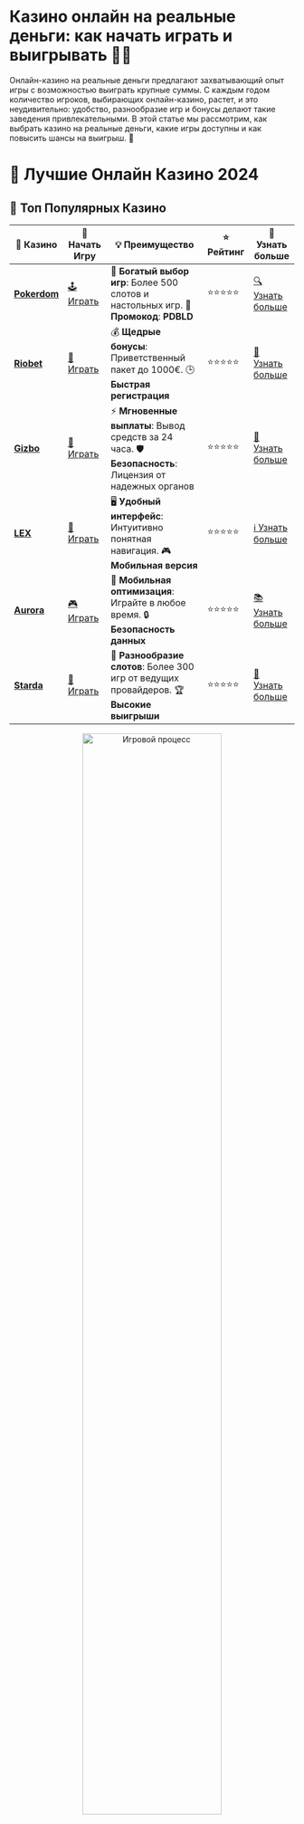 # **Казино онлайн на реальные деньги: как начать играть и выигрывать 🤑🎰**

Онлайн-казино на реальные деньги предлагают захватывающий опыт игры с возможностью выиграть крупные суммы. С каждым годом количество игроков, выбирающих онлайн-казино, растет, и это неудивительно: удобство, разнообразие игр и бонусы делают такие заведения привлекательными. В этой статье мы рассмотрим, как выбрать казино на реальные деньги, какие игры доступны и как повысить шансы на выигрыш. 💸

# 🎰 Лучшие Онлайн Казино 2024

## 🌟 Топ Популярных Казино

| 🎲 **Казино** | 🔗 **Начать Игру** | 💡 **Преимущество** | ⭐ **Рейтинг** | 🔗 **Узнать больше** |
|--------------|---------------------|---------------------|----------------|----------------------|
| [**Pokerdom**](https://brandplay.link/4k77v2yx) | [🕹️ Играть](https://brandplay.link/4k77v2yx) | 🎉 **Богатый выбор игр**: Более 500 слотов и настольных игр. 🎁 **Промокод**: **PDBLD** | ⭐⭐⭐⭐⭐ | [🔍 Узнать больше](https://brandplay.link/4k77v2yx) |
| [**Riobet**](https://brandplay.link/7xBLTPyj) | [🎰 Играть](https://brandplay.link/7xBLTPyj) | 💰 **Щедрые бонусы**: Приветственный пакет до 1000€. 🕒 **Быстрая регистрация** | ⭐⭐⭐⭐⭐ | [📖 Узнать больше](https://brandplay.link/7xBLTPyj) |
| [**Gizbo**](https://brandplay.link/bprXw4YV) | [🎲 Играть](https://brandplay.link/bprXw4YV) | ⚡ **Мгновенные выплаты**: Вывод средств за 24 часа. 🛡️ **Безопасность**: Лицензия от надежных органов | ⭐⭐⭐⭐⭐ | [📝 Узнать больше](https://brandplay.link/bprXw4YV) |
| [**LEX**](https://brandplay.link/zW4hdDFV) | [🤑 Играть](https://brandplay.link/zW4hdDFV) | 🖥️ **Удобный интерфейс**: Интуитивно понятная навигация. 🎮 **Мобильная версия** | ⭐⭐⭐⭐⭐ | [ℹ️ Узнать больше](https://brandplay.link/zW4hdDFV) |
| [**Aurora**](https://10trafic-stat2.com/click/668546556bcc6313411604bd/6766/13032/subaccount) | [🎮 Играть](https://10trafic-stat2.com/click/668546556bcc6313411604bd/6766/13032/subaccount) | 📱 **Мобильная оптимизация**: Играйте в любое время. 🔒 **Безопасность данных** | ⭐⭐⭐⭐⭐ | [📚 Узнать больше](https://10trafic-stat2.com/click/668546556bcc6313411604bd/6766/13032/subaccount) |
| [**Starda**](https://brandplay.link/fB7xwRFL) | [🎯 Играть](https://brandplay.link/fB7xwRFL) | 🎰 **Разнообразие слотов**: Более 300 игр от ведущих провайдеров. 🏆 **Высокие выигрыши** | ⭐⭐⭐⭐⭐ | [🔎 Узнать больше](https://brandplay.link/fB7xwRFL) |

<div align="center">
    <img src="https://i.pinimg.com/originals/87/9e/b9/879eb9354dd0699582408b68f2e253b2.gif" alt="Игровой процесс" width="70%">
</div>

## 💎 Лучшие Бонусы и Акции

| 🎲 **Казино** | 🔗 **Начать Игру** | 💡 **Преимущество** | ⭐ **Рейтинг** | 🔗 **Узнать больше** |
|--------------|---------------------|---------------------|----------------|----------------------|
| [**Kometa**](https://brandplay.link/8ZymQJV8) | [🎰 Играть](https://brandplay.link/8ZymQJV8) | 🎁 **Эксклюзивные бонусы**: Регулярные акции и промо. 🔄 **Программы лояльности** | ⭐⭐⭐⭐☆ | [🔍 Узнать больше](https://brandplay.link/8ZymQJV8) |
| [**R7**](https://brandplay.link/bMd3Yjsw) | [🕹️ Играть](https://brandplay.link/bMd3Yjsw) | 🕒 **Круглосуточная поддержка**: Всегда на связи. 💸 **Высокие лимиты** | ⭐⭐⭐⭐☆ | [📖 Узнать больше](https://brandplay.link/bMd3Yjsw) |
| [**7K**](https://brandplay.link/BvQyFShp) | [🎲 Играть](https://brandplay.link/BvQyFShp) | 🌟 **Эксклюзивные бонусы**: Только для VIP игроков. 🎉 **Сезонные акции** | ⭐⭐⭐⭐☆ | [📝 Узнать больше](https://brandplay.link/BvQyFShp) |
| [**Kent**](https://brandplay.link/Fv2WP3js) | [🤑 Играть](https://brandplay.link/Fv2WP3js) | 📈 **Высокий RTP**: Более 98%. 💼 **Профессиональная поддержка** | ⭐⭐⭐⭐☆ | [ℹ️ Узнать больше](https://brandplay.link/Fv2WP3js) |
| [**1Xslots**](https://brandplay.link/hSB1khtr) | [🎮 Играть](https://brandplay.link/hSB1khtr) | 🎉 **Множество акций**: Еженедельные бонусы и турниры. 🛡️ **Безопасность** | ⭐⭐⭐⭐☆ | [📚 Узнать больше](https://brandplay.link/hSB1khtr) |
| [**Gama**](https://brandplay.link/j6NMKsDz) | [🎯 Играть](https://brandplay.link/j6NMKsDz) | 🔍 **Интуитивный интерфейс**: Легкость использования. 🏅 **Престижные турниры** | ⭐⭐⭐⭐☆ | [🔎 Узнать больше](https://brandplay.link/j6NMKsDz) |

<div align="center">
    <img src="https://i.pinimg.com/originals/87/9e/b9/879eb9354dd0699582408b68f2e253b2.gif" alt="Игровой процесс" width="70%">
</div>

## 🚀 Быстрые Выигрыши и Поддержка

| 🎲 **Казино** | 🔗 **Начать Игру** | 💡 **Преимущество** | ⭐ **Рейтинг** | 🔗 **Узнать больше** |
|--------------|---------------------|---------------------|----------------|----------------------|
| [**Onion**](https://brandplay.link/zBGRVpQ9) | [🎰 Играть](https://brandplay.link/zBGRVpQ9) | 🤑 **Низкие ставки**: Идеально для начинающих. 🔄 **Быстрые выводы** | ⭐⭐⭐⭐☆ | [🔍 Узнать больше](https://brandplay.link/zBGRVpQ9) |
| [**Чемпион**](https://temon-gter.cfd/go/lRq?p80412p304504pcc44t17455) | [🕹️ Играть](https://temon-gter.cfd/go/lRq?p80412p304504pcc44t17455) | 🏅 **Лояльная программа**: Награды за активность. 🎁 **Ежемесячные бонусы** | ⭐⭐⭐⭐☆ | [📖 Узнать больше](https://temon-gter.cfd/go/lRq?p80412p304504pcc44t17455) |
| [**Vavada**](https://vavadapartner.pro/?promo=ea5c9275-6854-4505-94fc-95ab18221945-linkb2) | [🎲 Играть](https://vavadapartner.pro/?promo=ea5c9275-6854-4505-94fc-95ab18221945-linkb2) | 🚀 **Быстрая регистрация**: Начните играть мгновенно. 🔐 **Безопасные транзакции** | ⭐⭐⭐⭐☆ | [📝 Узнать больше](https://vavadapartner.pro/?promo=ea5c9275-6854-4505-94fc-95ab18221945-linkb2) |
| [**Friends**](https://gofriends.kim/linkb2) | [🤑 Играть](https://gofriends.kim/linkb2) | 🤝 **Социальные игры**: Играйте с друзьями. 🌐 **Мультиплатформенность** | ⭐⭐⭐⭐☆ | [ℹ️ Узнать больше](https://gofriends.kim/linkb2) |
| [**1WIN**](https://brandplay.link/smXVpBbG) | [🎮 Играть](https://brandplay.link/smXVpBbG) | 🏆 **Спортивные ставки**: Широкий выбор видов спорта. 💵 **Высокие коэффициенты** | ⭐⭐⭐⭐☆ | [📚 Узнать больше](https://brandplay.link/smXVpBbG) |
| [**Drip**](https://drp-ircp01.com/c07e6a3db) | [🎯 Играть](https://drp-ircp01.com/c07e6a3db) | 🌐 **Инновационные игры**: Новейшие игровые технологии. 🛡️ **Высокая безопасность** | ⭐⭐⭐⭐☆ | [🔎 Узнать больше](https://drp-ircp01.com/c07e6a3db) |
| [**JoyCasino**](https://rpc30.call2me.pro/?/ru/registration?apkpop=0&partner=p24970p3291217pc98f) | [🎰 Играть](https://rpc30.call2me.pro/?/ru/registration?apkpop=0&partner=p24970p3291217pc98f) | 🎁 **Приятные бонусы**: Ежедневные акции и подарки. 🕹️ **Разнообразие игр** | ⭐⭐⭐⭐☆ | [🔍 Узнать больше](https://rpc30.call2me.pro/?/ru/registration?apkpop=0&partner=p24970p3291217pc98f) |

<div align="center">
    <img src="https://i.pinimg.com/originals/87/9e/b9/879eb9354dd0699582408b68f2e253b2.gif" alt="Игровой процесс" width="70%">
</div>
---

✨ **Выбирайте лучшее казино для себя и наслаждайтесь игрой! Удачи!** ✨
![Казино онлайн на реальные деньги](https://i.pinimg.com/originals/a9/29/6e/a9296ea1cf6a7c20a985e593451f0323.png)

### 1. **Что такое казино онлайн на реальные деньги?** 🎲

Казино онлайн на реальные деньги — это виртуальные платформы, где игроки могут делать ставки, играть в слоты, настольные игры и другие виды азартных игр, используя настоящие деньги. Побеждая в этих играх, игроки могут зарабатывать реальные средства, а также получать бонусы и различные награды.

### 2. **Как выбрать онлайн-казино для игры на деньги?** 🏆

При выборе онлайн-казино на реальные деньги важно учитывать несколько ключевых факторов:

- **Лицензия и безопасность**: Убедитесь, что казино имеет лицензию и использует современные методы защиты данных. Это обеспечит вам безопасность и защиту ваших средств.
- **Репутация казино**: Ознакомьтесь с отзывами других игроков. Надежное казино должно иметь хорошие отзывы и предоставить прозрачную информацию о выплатах.
- **Ассортимент игр**: Поищите казино, которое предлагает разнообразие игр: слоты, настольные игры, покер, рулетка и другие.
- **Бонусы и промоакции**: Многие онлайн-казино предлагают бонусы за регистрацию, фриспины или бонусы на депозит, что помогает увеличить ваши шансы на выигрыш.
- **Методы оплаты**: Выбирайте казино с удобными способами пополнения счета и вывода средств, включая карты, электронные кошельки, а также криптовалюту.

### 3. **Как играть в казино онлайн на реальные деньги?** 💵

Играть в онлайн-казино на реальные деньги довольно просто. Вот несколько шагов для начинающих:

- **Регистрация в казино**: Первым шагом будет создание аккаунта на сайте выбранного казино. Вам потребуется ввести личные данные и подтвердить учетную запись.
- **Пополнение счета**: После регистрации необходимо пополнить игровой счет. Казино обычно предлагают несколько способов оплаты, включая банковские карты, электронные кошельки и криптовалюты.
- **Выбор игры**: Выберите игру, в которую хотите сыграть. Большинство казино предлагают слоты, рулетку, покер и другие азартные игры.
- **Ставка и игра**: После выбора игры установите ставку и начните играть. В зависимости от типа игры, вы можете выигрывать реальные деньги за счет удачных комбинаций или стратегий.
- **Вывод средств**: Когда вы выигрываете, можно запросить вывод средств. Обычно казино предлагают несколько методов для вывода, включая банковские переводы и электронные кошельки.

### 4. **Какие игры доступны в онлайн-казино?** 🎮

Онлайн-казино предлагают широкий выбор игр. Вот несколько самых популярных:

- **Слоты**: Это самые распространенные игры в казино. Слоты бывают разных типов: классические, видеослоты, слоты с прогрессивными джекпотами и многими бонусными функциями.
- **Рулетка**: Игра, в которой нужно угадать, на какой сектор упадет мяч. Существует несколько вариантов рулетки: европейская, американская и французская.
- **Блэкджек**: Карточная игра, где цель — набрать 21 очко или как можно ближе к этому числу, не превышая его.
- **Покер**: Покерные игры, такие как Техасский Холдем, Омаха и другие, популярны среди опытных игроков.
- **Баккара**: Карточная игра с простыми правилами, где нужно угадать, кто выиграет — игрок или банк.
- **Живые игры с дилером**: В некоторых казино можно играть с настоящими крупье в реальном времени. Это добавляет азарту и ощущения настоящего казино.

### 5. **Как повысить шансы на выигрыш в казино на реальные деньги?** 🏅

Играть в казино на реальные деньги всегда связано с элементом удачи, но есть несколько советов, которые могут помочь повысить ваши шансы на успех:

- **Управляйте своим банкроллом**: Установите лимиты на ставки и придерживайтесь их. Это поможет избежать потери всех средств в короткий срок.
- **Играйте на слоты с высоким RTP**: RTP (Return to Player) — это процент от ставок, который возвращается игрокам. Чем выше RTP, тем больше вероятность долгосрочного выигрыша.
- **Используйте бонусы и фриспины**: Многие казино предлагают бонусы, которые могут помочь вам играть дольше и с меньшими рисками. Не забывайте использовать бонусы за регистрацию или депозит.
- **Изучайте стратегии**: В некоторых играх, таких как блэкджек или покер, можно применять стратегии, которые помогут повысить шансы на выигрыш.
- **Не гонитесь за большими потерями**: Важно знать, когда остановиться. Если вы достигли лимита потерь, лучше сделать перерыв, чем продолжать и увеличивать убытки.

### 6. **Заключение: играйте с умом и получайте удовольствие!** 🎉

Онлайн-казино на реальные деньги — это отличная возможность испытать удачу, выиграть деньги и насладиться увлекательными играми. Выбирайте надежное казино с хорошими бонусами, безопасными методами оплаты и отличным выбором игр. И помните, игра должна приносить удовольствие, а не быть источником стресса. Удачи и больших выигрышей! 🎰💰
